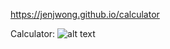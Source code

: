 
https://jenjwong.github.io/calculator


Calculator:
![alt text]("https://github.com/jenjwong/calculator/blob/gh-pages/product.png")

